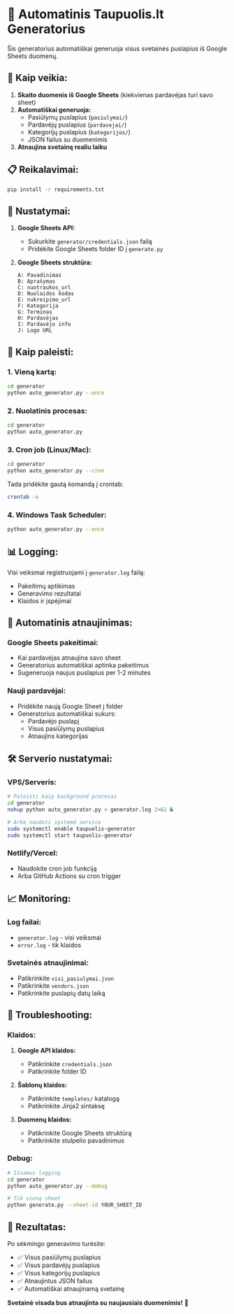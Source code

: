 # 🤖 Automatinis Taupuolis.lt Generatorius

Šis generatorius automatiškai generuoja visus svetainės puslapius iš Google Sheets duomenų.

## 🚀 Kaip veikia:

1. **Skaito duomenis iš Google Sheets** (kiekvienas pardavėjas turi savo sheet)
2. **Automatiškai generuoja:**
   - Pasiūlymų puslapius (`pasiulymai/`)
   - Pardavėjų puslapius (`pardavejai/`)
   - Kategorijų puslapius (`kategorijos/`)
   - JSON failus su duomenimis
3. **Atnaujina svetainę realiu laiku**

## 📋 Reikalavimai:

```bash
pip install -r requirements.txt
```

## 🔧 Nustatymai:

1. **Google Sheets API:**
   - Sukurkite `generator/credentials.json` failą
   - Pridėkite Google Sheets folder ID į `generate.py`

2. **Google Sheets struktūra:**
   ```
   A: Pavadinimas
   B: Aprašymas  
   C: nuotraukos_url
   D: Nuolaidos kodas
   E: nukreipimo_url
   F: Kategorija
   G: Terminas
   H: Pardavėjas
   I: Pardavėjo info
   J: Logo URL
   ```

## 🎯 Kaip paleisti:

### 1. Vieną kartą:
```bash
cd generator
python auto_generator.py --once
```

### 2. Nuolatinis procesas:
```bash
cd generator
python auto_generator.py
```

### 3. Cron job (Linux/Mac):
```bash
cd generator
python auto_generator.py --cron
```

Tada pridėkite gautą komandą į crontab:
```bash
crontab -e
```

### 4. Windows Task Scheduler:
```bash
python auto_generator.py --once
```

## 📊 Logging:

Visi veiksmai registruojami į `generator.log` failą:
- Pakeitimų aptikimas
- Generavimo rezultatai
- Klaidos ir įspėjimai

## 🔄 Automatinis atnaujinimas:

### Google Sheets pakeitimai:
- Kai pardavėjas atnaujina savo sheet
- Generatorius automatiškai aptinka pakeitimus
- Sugeneruoja naujus puslapius per 1-2 minutes

### Nauji pardavėjai:
- Pridėkite naują Google Sheet į folder
- Generatorius automatiškai sukurs:
  - Pardavėjo puslapį
  - Visus pasiūlymų puslapius
  - Atnaujins kategorijas

## 🛠️ Serverio nustatymai:

### VPS/Serveris:
```bash
# Paleisti kaip background procesas
cd generator
nohup python auto_generator.py > generator.log 2>&1 &

# Arba naudoti systemd service
sudo systemctl enable taupuolis-generator
sudo systemctl start taupuolis-generator
```

### Netlify/Vercel:
- Naudokite cron job funkciją
- Arba GitHub Actions su cron trigger

## 📈 Monitoring:

### Log failai:
- `generator.log` - visi veiksmai
- `error.log` - tik klaidos

### Svetainės atnaujinimai:
- Patikrinkite `visi_pasiulymai.json`
- Patikrinkite `vendors.json`
- Patikrinkite puslapių datų laiką

## 🔧 Troubleshooting:

### Klaidos:
1. **Google API klaidos:**
   - Patikrinkite `credentials.json`
   - Patikrinkite folder ID

2. **Šablonų klaidos:**
   - Patikrinkite `templates/` katalogą
   - Patikrinkite Jinja2 sintaksę

3. **Duomenų klaidos:**
   - Patikrinkite Google Sheets struktūrą
   - Patikrinkite stulpelio pavadinimus

### Debug:
```bash
# Išsamus logging
cd generator
python auto_generator.py --debug

# Tik vieną sheet
python generate.py --sheet-id YOUR_SHEET_ID
```

## 🎯 Rezultatas:

Po sėkmingo generavimo turėsite:
- ✅ Visus pasiūlymų puslapius
- ✅ Visus pardavėjų puslapius  
- ✅ Visus kategorijų puslapius
- ✅ Atnaujintus JSON failus
- ✅ Automatiškai atnaujinamą svetainę

**Svetainė visada bus atnaujinta su naujausiais duomenimis!** 🚀 